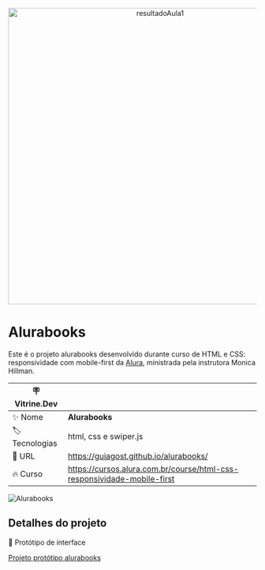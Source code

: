 <p align="center"><img width="600"  alt="resultadoAula1" src="https://github.com/GuiAgost/alurabooks/assets/76624588/d630b53e-0320-49f0-8662-8bb6149c3837"></p>

# Alurabooks

Este é o projeto alurabooks desenvolvido durante curso de HTML e CSS: responsividade com mobile-first da [Alura](https://www.alura.com.br/), ministrada pela instrutora Monica Hillman.

| :placard: Vitrine.Dev |     |
| -------------  | --- |
| :sparkles: Nome        | **Alurabooks**
| :label: Tecnologias | html, css e swiper.js
| :rocket: URL         | https://guiagost.github.io/alurabooks/
| :fire: Curso     | https://cursos.alura.com.br/course/html-css-responsividade-mobile-first

<!-- Inserir imagem com a #vitrinedev ao final do link -->
![Alurabooks](https://github.com/GuiAgost/alurabooks/assets/76624588/6c6b1463-7b2c-4425-bdd6-c1716ad8a3d4#vitrinedev)

## Detalhes do projeto

🔗 Protótipo de interface

[Projeto protótipo alurabooks](https://www.figma.com/file/MSbJham9fIdRhtYwcb2Mlr/AluraBooks-(Copy)?type=design&t=MWewwjklgYFZMWqy-0)







